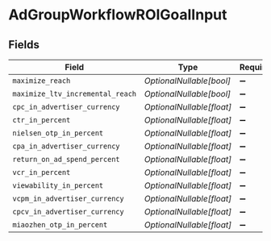 # AdGroupWorkflowROIGoalInput


## Fields

| Field                            | Type                             | Required                         | Description                      |
| -------------------------------- | -------------------------------- | -------------------------------- | -------------------------------- |
| `maximize_reach`                 | *OptionalNullable[bool]*         | :heavy_minus_sign:               | N/A                              |
| `maximize_ltv_incremental_reach` | *OptionalNullable[bool]*         | :heavy_minus_sign:               | N/A                              |
| `cpc_in_advertiser_currency`     | *OptionalNullable[float]*        | :heavy_minus_sign:               | N/A                              |
| `ctr_in_percent`                 | *OptionalNullable[float]*        | :heavy_minus_sign:               | N/A                              |
| `nielsen_otp_in_percent`         | *OptionalNullable[float]*        | :heavy_minus_sign:               | N/A                              |
| `cpa_in_advertiser_currency`     | *OptionalNullable[float]*        | :heavy_minus_sign:               | N/A                              |
| `return_on_ad_spend_percent`     | *OptionalNullable[float]*        | :heavy_minus_sign:               | N/A                              |
| `vcr_in_percent`                 | *OptionalNullable[float]*        | :heavy_minus_sign:               | N/A                              |
| `viewability_in_percent`         | *OptionalNullable[float]*        | :heavy_minus_sign:               | N/A                              |
| `vcpm_in_advertiser_currency`    | *OptionalNullable[float]*        | :heavy_minus_sign:               | N/A                              |
| `cpcv_in_advertiser_currency`    | *OptionalNullable[float]*        | :heavy_minus_sign:               | N/A                              |
| `miaozhen_otp_in_percent`        | *OptionalNullable[float]*        | :heavy_minus_sign:               | N/A                              |